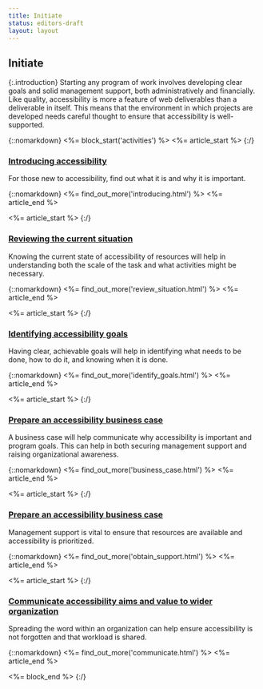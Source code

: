 ```yaml
---
title: Initiate
status: editors-draft
layout: layout
---
```


## Initiate

{:.introduction}
Starting any program of work involves developing clear goals and solid management support, both administratively and financially. Like quality, accessibility is more a feature of web deliverables than a deliverable in itself. This means that the environment in which projects are developed needs careful thought to ensure that accessibility is well-supported.

{::nomarkdown}
<%= block_start('activities') %>
<%= article_start %>
{:/}

### [Introducing accessibility](introducing.html)

For those new to accessibility, find out what it is and why it is important.

{::nomarkdown}
<%= find_out_more('introducing.html') %>
<%= article_end %>

<%= article_start %>
{:/}

### [Reviewing the current situation](review_situation.html)

Knowing the current state of accessibility of resources will help in understanding both the scale of the task and what activities might be necessary.

{::nomarkdown}
<%= find_out_more('review_situation.html') %>
<%= article_end %>

<%= article_start %>
{:/}

### [Identifying accessibility goals](identify_goals.html)

Having clear, achievable goals will help in identifying what needs to be done, how to do it, and knowing when it is done.

{::nomarkdown}
<%= find_out_more('identify_goals.html') %>
<%= article_end %>

<%= article_start %>
{:/}

### [Prepare an accessibility business case](business_case.html)

A business case will help communicate why accessibility is important and program goals. This can help in both securing management support and raising organizational awareness.

{::nomarkdown}
<%= find_out_more('business_case.html') %>
<%= article_end %>

<%= article_start %>
{:/}

### [Prepare an accessibility business case](obtain_support.html)

Management support is vital to ensure that resources are available and accessibility is prioritized.

{::nomarkdown}
<%= find_out_more('obtain_support.html') %>
<%= article_end %>

<%= article_start %>
{:/}

### [Communicate accessibility aims and value to wider organization](communicate.html)

Spreading the word within an organization can help ensure accessibility is not forgotten and that workload is shared.

{::nomarkdown}
<%= find_out_more('communicate.html') %>
<%= article_end %>

<%= block_end %>
{:/}